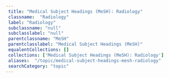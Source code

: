 ```yaml
--- 
 title: "Medical Subject Headings (MeSH): Radiology" 
 classname:  "Radiology" 
 label: "Radiology" 
 subclassname: "null" 
 subclasslabel: "null" 
 parentclassname: "MeSH" 
 parentclasslabel: "Medical Subject Headings (MeSH)" 
 equalentCollections: [] 
 collections: ['Medical Subject Headings (MeSH): Radiology']
 aliases:  "/topic/medical-subject-headings-mesh-radiology"  
 searchCategory: "topic" 
---
```

